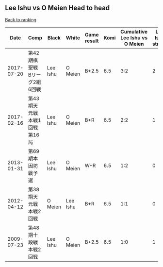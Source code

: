 ## Lee Ishu vs O Meien Head to head

[Back to ranking](../../index.md)




| **Date** | **Comp** | **Black** | **White** | **Game result** | **Komi** | **Cumulative Lee Ishu vs O Meien** | **Lee Ishu streak** | **O Meien streak** | 
| --- | --- | --- | --- | --- | --- | --- | --- | --- |
| 2017-07-20 | 第42期棋聖戦　Bリーグ2組6回戦 | Lee Ishu | O Meien | B+2.5 | 6.5 | 3:2 | 2 | 0 | 
| 2017-02-16 | 第43期天元戦　本戦1回戦第16局 | Lee Ishu | O Meien | B+R | 6.5 | 2:2 | 1 | 0 | 
| 2013-01-31 | 第69期本因坊戦予選 | Lee Ishu | O Meien | W+R | 6.5 | 1:2 | 0 | 2 | 
| 2012-04-12 | 第38期天元戦本戦2回戦 | O Meien | Lee Ishu | B+R | 6.5 | 1:1 | 0 | 1 | 
| 2009-07-23 | 第48期十段戦本戦2回戦 | Lee Ishu | O Meien | B+2.5 | 6.5 | 1:0 | 1 | 0 |




